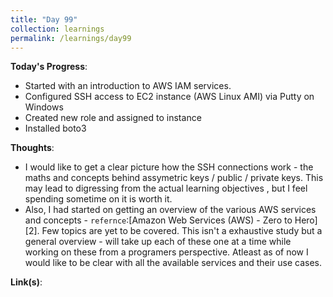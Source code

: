 ```yaml
---
title: "Day 99"
collection: learnings
permalink: /learnings/day99
---
```


**Today's Progress**:

- Started with an introduction to AWS IAM services. 
- Configured SSH access to EC2 instance (AWS Linux AMI) via Putty on Windows
- Created new role and assigned to instance
- Installed boto3

**Thoughts**:

- I would like to get a clear picture how the SSH connections work - the maths and concepts behind assymetric keys / public / private keys. This may lead to digressing from the actual learning objectives , but I feel spending sometime on it is worth it.
- Also, I had started on getting an overview of the various AWS services and concepts - `refernce`:[Amazon Web Services (AWS) - Zero to Hero][2]. Few topics are yet to be covered. This isn't a exhaustive study but a general overview - will take up each of these one at a time while working on these from a programers perspective.
Atleast as of now I would like to be clear with all the available services and their use cases.

**Link(s)**:
